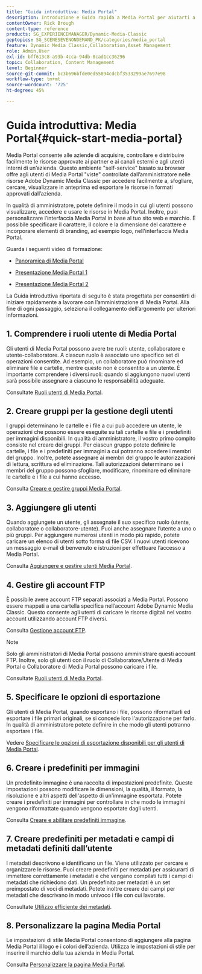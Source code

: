 ```yaml
---
title: "Guida introduttiva: Media Portal"
description: Introduzione e Guida rapida a Media Portal per aiutarti a iniziare rapidamente a utilizzare le tecniche e l’amministrazione di Media Portal in Adobe Dynamic Media Classic.
contentOwner: Rick Brough
content-type: reference
products: SG_EXPERIENCEMANAGER/Dynamic-Media-Classic
geptopics: SG_SCENESEVENONDEMAND_PK/categories/media_portal
feature: Dynamic Media Classic,Collaboration,Asset Management
role: Admin,User
exl-id: bff613c8-a93b-4cca-94db-8cad1cc36296
topic: Collaboration, Content Management
level: Beginner
source-git-commit: bc3b696bfde0ed55894cdcbf3533299ae7697e98
workflow-type: tm+mt
source-wordcount: '725'
ht-degree: 45%

---
```


# Guida introduttiva: Media Portal{#quick-start-media-portal}

Media Portal consente alle aziende di acquisire, controllare e distribuire facilmente le risorse approvate ai partner e ai canali esterni e agli utenti interni di un’azienda. Questo ambiente &quot;self-service&quot; basato su browser offre agli utenti di Media Portal &quot;viste&quot; controllate dall’amministratore nelle risorse Adobe Dynamic Media Classic per accedere facilmente a, sfogliare, cercare, visualizzare in anteprima ed esportare le risorse in formati approvati dall’azienda.

In qualità di amministratore, potete definire il modo in cui gli utenti possono visualizzare, accedere e usare le risorse in Media Portal. Inoltre, puoi personalizzare l’interfaccia Media Portal in base al tuo sito web e marchio. È possibile specificare il carattere, il colore e la dimensione del carattere e incorporare elementi di branding, ad esempio logo, nell&#39;interfaccia Media Portal.

Guarda i seguenti video di formazione:

* [Panoramica di Media Portal](https://s7d5.scene7.com/s7viewers/html5/VideoViewer.html?videoserverurl=https://s7d5.scene7.com/is/content/&amp;emailurl=https://s7d5.scene7.com/s7/emailFriend&amp;serverUrl=https://s7d5.scene7.com/is/image/&amp;config=Scene7SharedAssets/Universal_HTML5_Video&amp;contenturl=https://s7d5.scene7.com/skins/&amp;asset=S7tutorials/544_mp_overview1_converted%20renamed_Done-AVS)

* [Presentazione Media Portal 1](https://s7d5.scene7.com/s7viewers/html5/VideoViewer.html?videoserverurl=https://s7d5.scene7.com/is/content/&amp;emailurl=https://s7d5.scene7.com/s7/emailFriend&amp;serverUrl=https://s7d5.scene7.com/is/image/&amp;config=Scene7SharedAssets/Universal_HTML5_Video&amp;contenturl=https://s7d5.scene7.com/skins/&amp;asset=S7tutorials/545_mp_tour1_user_converted%20renamed_Done-AVS)

* [Presentazione Media Portal 2](https://s7d5.scene7.com/s7viewers/html5/VideoViewer.html?videoserverurl=https://s7d5.scene7.com/is/content/&amp;emailurl=https://s7d5.scene7.com/s7/emailFriend&amp;serverUrl=https://s7d5.scene7.com/is/image/&amp;config=Scene7SharedAssets/Universal_HTML5_Video&amp;contenturl=https://s7d5.scene7.com/skins/&amp;asset=S7tutorials/546_mp_tour2_admin_converted%20renamed_Done-AVS)

La Guida introduttiva riportata di seguito è stata progettata per consentirti di iniziare rapidamente a lavorare con l’amministrazione di Media Portal. Alla fine di ogni passaggio, seleziona il collegamento dell’argomento per ulteriori informazioni.

## 1. Comprendere i ruoli utente di Media Portal

Gli utenti di Media Portal possono avere tre ruoli: utente, collaboratore e utente-collaboratore. A ciascun ruolo è associato uno specifico set di operazioni consentite. Ad esempio, un collaboratore può rinominare ed eliminare file e cartelle, mentre questo non è consentito a un utente. È importante comprendere i diversi ruoli: quando si aggiungono nuovi utenti sarà possibile assegnare a ciascuno le responsabilità adeguate. 

Consultate [Ruoli utenti di Media Portal](media-portal-user-roles.md#media_portal_user_roles).

## 2. Creare gruppi per la gestione degli utenti

I gruppi determinano le cartelle e i file a cui può accedere un utente, le operazioni che possono essere eseguite su tali cartelle e file e i predefiniti per immagini disponibili. In qualità di amministratore, il vostro primo compito consiste nel creare dei gruppi. Per ciascun gruppo potete definire le cartelle, i file e i predefiniti per immagini a cui potranno accedere i membri del gruppo. Inoltre, potete assegnare ai membri del gruppo le autorizzazioni di lettura, scrittura ed eliminazione. Tali autorizzazioni determinano se i membri del gruppo possono sfogliare, modificare, rinominare ed eliminare le cartelle e i file a cui hanno accesso. 

Consulta [Creare e gestire gruppi Media Portal](creating-media-portal-groups.md#creating_and_managing_media_portal_groups).

## 3. Aggiungere gli utenti

Quando aggiungete un utente, gli assegnate il suo specifico ruolo (utente, collaboratore o collaboratore-utente). Puoi anche assegnare l’utente a uno o più gruppi. Per aggiungere numerosi utenti in modo più rapido, potete caricare un elenco di utenti sotto forma di file CSV. I nuovi utenti ricevono un messaggio e-mail di benvenuto e istruzioni per effettuare l’accesso a Media Portal. 

Consulta [Aggiungere e gestire utenti Media Portal](adding-media-portal-users.md#adding_and_managing_media_portal_users).

## 4. Gestire gli account FTP

È possibile avere account FTP separati associati a Media Portal. Possono essere mappati a una cartella specifica nell’account Adobe Dynamic Media Classic. Questo consente agli utenti di caricare le risorse digitali nel vostro account utilizzando account FTP diversi.

Consulta [Gestione account FTP](ftp-accounts.md#managing_ftp_accounts).

>[!NOTE]
>
>Solo gli amministratori di Media Portal possono amministrare questi account FTP. Inoltre, solo gli utenti con il ruolo di Collaboratore/Utente di Media Portal o Collaboratore di Media Portal possono caricare i file.

Consultate [Ruoli utenti di Media Portal](media-portal-user-roles.md#media_portal_user_roles).

## 5. Specificare le opzioni di esportazione

Gli utenti di Media Portal, quando esportano i file, possono riformattarli ed esportare i file primari originali, se si concede loro l&#39;autorizzazione per farlo. In qualità di amministratore potete definire in che modo gli utenti potranno esportare i file. 

Vedere [Specificare le opzioni di esportazione disponibili per gli utenti di Media Portal](specifying-export-options-available-media.md#specifying_export_options_available_to_media_portal_users).

## 6. Creare i predefiniti per immagini

Un predefinito immagine è una raccolta di impostazioni predefinite. Queste impostazioni possono modificare le dimensioni, la qualità, il formato, la risoluzione e altri aspetti dell&#39;aspetto di un&#39;immagine esportata. Potete creare i predefiniti per immagini per controllare in che modo le immagini vengono riformattate quando vengono esportate dagli utenti. 

Consulta [Creare e abilitare predefiniti immagine](creating-enabling-image-presets.md#creating_and_enabling_image_presets).

## 7. Creare predefiniti per metadati e campi di metadati definiti dall’utente

I metadati descrivono e identificano un file. Viene utilizzato per cercare e organizzare le risorse. Puoi creare predefiniti per metadati per assicurarti di immettere correttamente i metadati e che vengano compilati tutti i campi di metadati che richiedono dati. Un predefinito per metadati è un set preimpostato di voci di metadati. Potete inoltre creare dei campi per metadati che descrivano in modo univoco i file con cui lavorate. 

Consultate [Utilizzo efficiente dei metadati](making-efficient-metadata.md#making_more_efficient_use_of_metadata).

## 8. Personalizzare la pagina Media Portal

Le impostazioni di stile Media Portal consentono di aggiungere alla pagina Media Portal il logo e i colori dell’azienda. Utilizza le impostazioni di stile per inserire il marchio della tua azienda in Media Portal.

Consulta [Personalizzare la pagina Media Portal](customizing-media-portal-screen.md#customizing_the_media_portal_screen).
